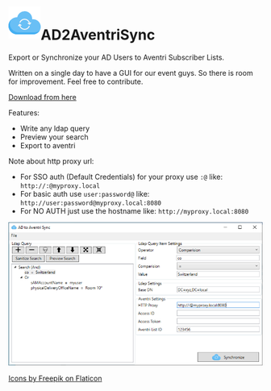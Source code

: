 <img src="https://github.com/qxsch/AD2AventriSync/blob/master/cloud-sync.png" width="64" height="64" align="left">

# AD2AventriSync

Export or Synchronize your AD Users to Aventri Subscriber Lists.

Written on a single day to have a GUI for our event guys. So there is room for improvement. Feel free to contribute.

[Download from here](https://github.com/qxsch/AD2AventriSync/raw/master/Releases/Release-1.1.zip)

Features:
 * Write any ldap query
 * Preview your search
 * Export to aventri

Note about http proxy url:
 * For SSO auth (Default Credentials) for your proxy use ``:@`` like: ``http://:@myproxy.local``
 * For basic auth use ``user:password@`` like:    ``http://user:password@myproxy.local:8080``
 * For NO AUTH just use the hostname like: ``http://myproxy.local:8080``

<img src="https://github.com/qxsch/AD2AventriSync/blob/master/screenshot-mainwindow.PNG">

[Icons by Freepik on Flaticon](https://www.flaticon.com/authors/freepik)
